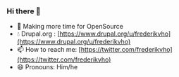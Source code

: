 ### Hi there 👋

<!--
**frederikvho/frederikvho** is a ✨ _special_ ✨ repository because its `README.md` (this file) appears on your GitHub profile.

Here are some ideas to get you started:

- 🔭 I’m currently working on Drupal development
- 🌱 I’m currently trying to get more INTO opensource
- 📫 How to reach me: 
- 😄 Pronouns: ...
- ⚡ Fun fact: ...
-->

- 👀 Making more time for OpenSource
- 💧 Drupal.org : [https://www.drupal.org/u/frederikvho](https://www.drupal.org/u/frederikvho)
- 📫 How to reach me: [https://twitter.com/frederikvho](https://twitter.com/frederikvho)
- 😄 Pronouns: Him/he

